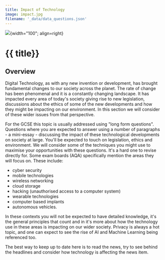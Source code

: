 ```yaml
---
title: Impact of Technology
image: impact.jpg
filename: '_data/data_questions.json'
---
```


![](../../assets/images/topics/{{image}}){width="100"; align=right}

# {{ title}}

## Overview

Digital Technology, as with any new invention or development, has brought fundamental changes to our society across the planet.  The rate of change has been phenomenal and it is a constantly changing landscape.  It has impacted every area of today's society giving rise to new legislation, discussions about the ethics of some of the new developments and how they might be impacting on our environment.  In this section we will consider of these wider issues from that perspective.

For the GCSE this topic is usually addressed using "long form questions".  Questions where you are expected to answer using a number of paragraphs - a mini-essay - discussing the impact of these technological developments on society at large.  You'll be expected to touch on legislation, ethics and environment.  We will consider some of the techniques you might use to maximise your opportunities with these questions.  It's a hard one to revise directly for.  Some exam boards (AQA) specifically mention the areas they will focus on.  These include:

- cyber security
- mobile technologies
- wireless networking
- cloud storage
- hacking (unauthorised access to a computer system)
- wearable technologies
- computer based implants
- autonomous vehicles.

In these contexts you will not be expected to have detailed knowledge, it's the general principles that count and in it's more about how the technology use in these areas is impacting on our wider society.  Privacy is always a hot topic, and one can expect to see the rise of AI and Machine Learning being referenced too.

The best way to keep up to date here is to read the news, try to see behind the headlines and consider how technology is affecting the news item.